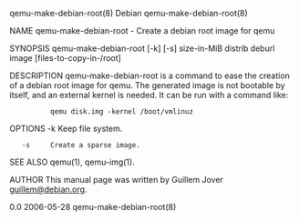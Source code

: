 qemu-make-debian-root(8)                                              Debian                                              qemu-make-debian-root(8)

NAME
       qemu-make-debian-root - Create a debian root image for qemu

SYNOPSIS
       qemu-make-debian-root [-k] [-s] size-in-MiB distrib deburl image [files-to-copy-in-/root]

DESCRIPTION
       qemu-make-debian-root  is  a  command to ease the creation of a debian root image for qemu.  The generated image is not bootable by itself,
       and an external kernel is needed. It can be run with a command like:

              qemu disk.img -kernel /boot/vmlinuz

OPTIONS
       -k     Keep file system.

       -s     Create a sparse image.

SEE ALSO
       qemu(1), qemu-img(1).

AUTHOR
       This manual page was written by Guillem Jover <guillem@debian.org>.

0.0                                                                 2006-05-28                                            qemu-make-debian-root(8)
